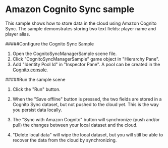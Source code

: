 # Amazon Cognito Sync sample



This sample shows how to store data in the cloud using Amazon Cognito Sync. The sample demonstrates storing two text fields: player name and player alias.

#####Configure the Cognito Sync Sample
1. Open the CognitoSyncManagerSample scene file.
2. Click "CognitoSyncManagerSample" game object in "Hierarchy Pane".
3. Add "Identity Pool Id" in "Inspector Pane". A pool can be created in the [Cognito console]( https://console.aws.amazon.com/cognito/home).

#####Run the sample scene
1. Click the "Run" button. 

2. When the "Save offline" button is pressed, the two fields are stored in a Cognito Sync dataset, but not pushed to the cloud yet. This is the way you persist data locally.

3. The "Sync with Amazon Cognito" button will synchronize (push and/or pull) the changes between your local dataset and the cloud.

4. "Delete local data" will wipe the local dataset, but you will still be able to recover the data from the cloud by synchronizing.
